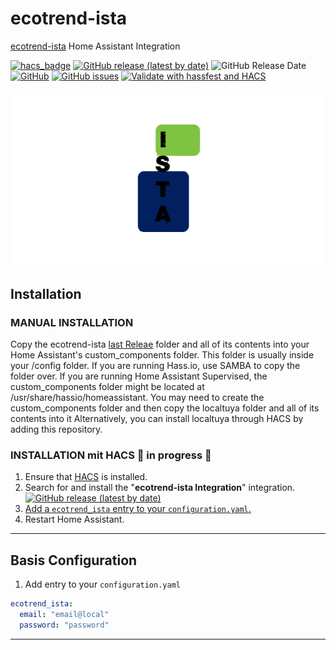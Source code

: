 # ecotrend-ista
[ecotrend-ista](https://ecotrend.ista.de/) Home Assistant Integration

[![hacs_badge](https://img.shields.io/badge/HACS-Default-orange.svg?style=for-the-badge&logo=appveyor)](https://github.com/custom-components/hacs)
[![GitHub release (latest by date)](https://img.shields.io/github/v/release/Ludy87/ecotrend-ista?style=for-the-badge&logo=appveyor)](https://github.com/Ludy87/ecotrend-ista/releases)
![GitHub Release Date](https://img.shields.io/github/release-date/Ludy87/ecotrend-ista)
[![GitHub](https://img.shields.io/github/license/Ludy87/ecotrend-ista?style=for-the-badge&logo=appveyor)](LICENSE)
[![GitHub issues](https://img.shields.io/github/issues/Ludy87/ecotrend-ista?style=for-the-badge&logo=appveyor)](https://github.com/Ludy87/ecotrend-ista/issues)
[![Validate with hassfest and HACS](https://github.com/Ludy87/ecotrend-ista/actions/workflows/hassfest.yaml/badge.svg?style=for-the-badge&logo=appveyor)](https://github.com/Ludy87/ecotrend-ista/actions/workflows/hassfest.yaml)

![ecotrend-ista](https://github.com/Ludy87/ecotrend-ista/blob/main/image/logo@2x.png?raw=true)

## Installation

### MANUAL INSTALLATION

Copy the ecotrend-ista [last Releae](https://github.com/Ludy87/ecotrend-ista/releases) folder and all of its contents into your Home Assistant's custom_components folder. This folder is usually inside your /config folder. If you are running Hass.io, use SAMBA to copy the folder over. If you are running Home Assistant Supervised, the custom_components folder might be located at /usr/share/hassio/homeassistant. You may need to create the custom_components folder and then copy the localtuya folder and all of its contents into it Alternatively, you can install localtuya through HACS by adding this repository.

### INSTALLATION mit HACS 🚧 in progress 🚧 

1. Ensure that [HACS](https://hacs.xyz/) is installed.
2. Search for and install the "__ecotrend-ista Integration__" integration. [![GitHub release (latest by date)](https://img.shields.io/github/v/release/Ludy87/ecotrend-ista?style=for-the-badge&logo=appveyor)](https://github.com/Ludy87/ecotrend-ista/releases)
3. [Add a `ecotrend_ista` entry to your `configuration.yaml`.](https://github.com/Ludy87/ecotrend-ista#basis-configuration)
4. Restart Home Assistant.

---
## Basis Configuration

1. Add entry to your `configuration.yaml`

```yaml
ecotrend_ista:
  email: "email@local"
  password: "password"
```
---